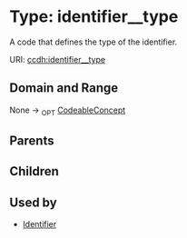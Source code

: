 
# Type: identifier__type


A code that defines the type of the identifier.

URI: [ccdh:identifier__type](https://example.org/ccdh/identifier__type)


## Domain and Range

None ->  <sub>OPT</sub> [CodeableConcept](CodeableConcept.md)

## Parents


## Children


## Used by

 * [Identifier](Identifier.md)
